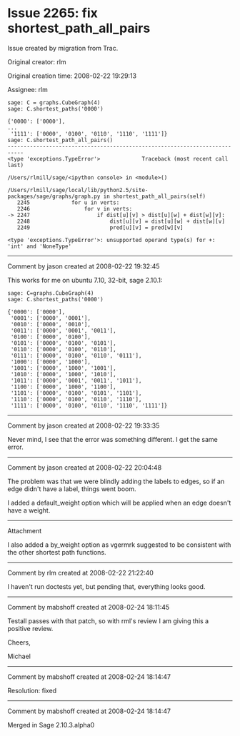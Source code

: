 # Issue 2265: fix shortest_path_all_pairs

Issue created by migration from Trac.

Original creator: rlm

Original creation time: 2008-02-22 19:29:13

Assignee: rlm


```
sage: C = graphs.CubeGraph(4)
sage: C.shortest_paths('0000')

{'0000': ['0000'],
...
 '1111': ['0000', '0100', '0110', '1110', '1111']}
sage: C.shortest_path_all_pairs()
---------------------------------------------------------------------------
<type 'exceptions.TypeError'>             Traceback (most recent call last)

/Users/rlmill/sage/<ipython console> in <module>()

/Users/rlmill/sage/local/lib/python2.5/site-packages/sage/graphs/graph.py in shortest_path_all_pairs(self)
   2245             for u in verts:
   2246                 for v in verts:
-> 2247                     if dist[u][v] > dist[u][w] + dist[w][v]:
   2248                         dist[u][v] = dist[u][w] + dist[w][v]
   2249                         pred[u][v] = pred[w][v]

<type 'exceptions.TypeError'>: unsupported operand type(s) for +: 'int' and 'NoneType'
```



---

Comment by jason created at 2008-02-22 19:32:45

This works for me on ubuntu 7.10, 32-bit, sage 2.10.1:


```
sage: C=graphs.CubeGraph(4)
sage: C.shortest_paths('0000')

{'0000': ['0000'],
 '0001': ['0000', '0001'],
 '0010': ['0000', '0010'],
 '0011': ['0000', '0001', '0011'],
 '0100': ['0000', '0100'],
 '0101': ['0000', '0100', '0101'],
 '0110': ['0000', '0100', '0110'],
 '0111': ['0000', '0100', '0110', '0111'],
 '1000': ['0000', '1000'],
 '1001': ['0000', '1000', '1001'],
 '1010': ['0000', '1000', '1010'],
 '1011': ['0000', '0001', '0011', '1011'],
 '1100': ['0000', '1000', '1100'],
 '1101': ['0000', '0100', '0101', '1101'],
 '1110': ['0000', '0100', '0110', '1110'],
 '1111': ['0000', '0100', '0110', '1110', '1111']}
```



---

Comment by jason created at 2008-02-22 19:33:35

Never mind, I see that the error was something different.  I get the same error.


---

Comment by jason created at 2008-02-22 20:04:48

The problem was that we were blindly adding the labels to edges, so if an edge didn't have a label, things went boom.

I added a default_weight option which will be applied when an edge doesn't have a weight.


---

Attachment

I also added a by_weight option as vgermrk suggested to be consistent with the other shortest path functions.


---

Comment by rlm created at 2008-02-22 21:22:40

I haven't run doctests yet, but pending that, everything looks good.


---

Comment by mabshoff created at 2008-02-24 18:11:45

Testall passes with that patch, so with rml's review I am giving this a positive review.

Cheers,

Michael


---

Comment by mabshoff created at 2008-02-24 18:14:47

Resolution: fixed


---

Comment by mabshoff created at 2008-02-24 18:14:47

Merged in Sage 2.10.3.alpha0
